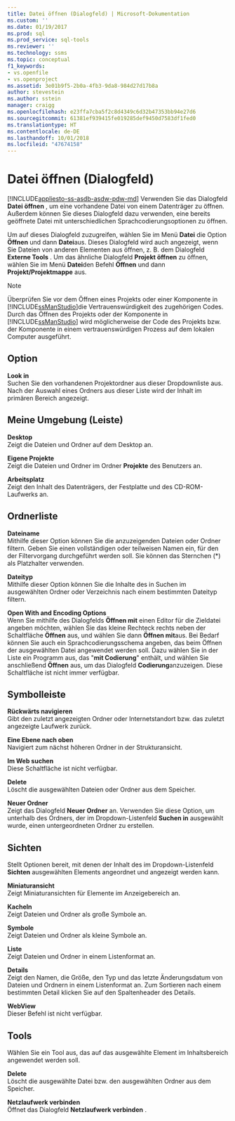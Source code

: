 ```yaml
---
title: Datei öffnen (Dialogfeld) | Microsoft-Dokumentation
ms.custom: ''
ms.date: 01/19/2017
ms.prod: sql
ms.prod_service: sql-tools
ms.reviewer: ''
ms.technology: ssms
ms.topic: conceptual
f1_keywords:
- vs.openfile
- vs.openproject
ms.assetid: 3e01b9f5-2b0a-4fb3-9da8-984d27d17b8a
author: stevestein
ms.author: sstein
manager: craigg
ms.openlocfilehash: e23ffa7cba5f2c8d4349c6d32b47353bb94e27d6
ms.sourcegitcommit: 61381ef939415fe019285def9450d7583df1fed0
ms.translationtype: HT
ms.contentlocale: de-DE
ms.lasthandoff: 10/01/2018
ms.locfileid: "47674158"
---
```

# <a name="open-file-dialog-box"></a>Datei öffnen (Dialogfeld)
[!INCLUDE[appliesto-ss-asdb-asdw-pdw-md](../../includes/appliesto-ss-asdb-asdw-pdw-md.md)]
Verwenden Sie das Dialogfeld **Datei öffnen** , um eine vorhandene Datei von einem Datenträger zu öffnen. Außerdem können Sie dieses Dialogfeld dazu verwenden, eine bereits geöffnete Datei mit unterschiedlichen Sprachcodierungsoptionen zu öffnen.  
  
Um auf dieses Dialogfeld zuzugreifen, wählen Sie im Menü **Datei** die Option **Öffnen** und dann **Datei**aus. Dieses Dialogfeld wird auch angezeigt, wenn Sie Dateien von anderen Elementen aus öffnen, z. B. dem Dialogfeld **Externe Tools** . Um das ähnliche Dialogfeld **Projekt öffnen** zu öffnen, wählen Sie im Menü **Datei**den Befehl **Öffnen** und dann **Projekt/Projektmappe** aus.  
  
> [!NOTE]  
> Überprüfen Sie vor dem Öffnen eines Projekts oder einer Komponente in [!INCLUDE[ssManStudio](../../includes/ssmanstudio-md.md)]die Vertrauenswürdigkeit des zugehörigen Codes. Durch das Öffnen des Projekts oder der Komponente in [!INCLUDE[ssManStudio](../../includes/ssmanstudio-md.md)] wird möglicherweise der Code des Projekts bzw. der Komponente in einem vertrauenswürdigen Prozess auf dem lokalen Computer ausgeführt.  
  
## <a name="option"></a>Option  
**Look in**  
Suchen Sie den vorhandenen Projektordner aus dieser Dropdownliste aus. Nach der Auswahl eines Ordners aus dieser Liste wird der Inhalt im primären Bereich angezeigt.  
  
## <a name="my-places-bar"></a>Meine Umgebung (Leiste)  
**Desktop**  
Zeigt die Dateien und Ordner auf dem Desktop an.  
  
**Eigene Projekte**  
Zeigt die Dateien und Ordner im Ordner **Projekte** des Benutzers an.  
  
**Arbeitsplatz**  
Zeigt den Inhalt des Datenträgers, der Festplatte und des CD-ROM-Laufwerks an.  
  
## <a name="folder-list"></a>Ordnerliste  
**Dateiname**  
Mithilfe dieser Option können Sie die anzuzeigenden Dateien oder Ordner filtern. Geben Sie einen vollständigen oder teilweisen Namen ein, für den der Filtervorgang durchgeführt werden soll. Sie können das Sternchen (*) als Platzhalter verwenden.  
  
**Dateityp**  
Mithilfe dieser Option können Sie die Inhalte des in Suchen im ausgewählten Ordner oder Verzeichnis nach einem bestimmten Dateityp filtern.  
  
**Open With and Encoding Options**  
Wenn Sie mithilfe des Dialogfelds **Öffnen mit** einen Editor für die Zieldatei angeben möchten, wählen Sie das kleine Rechteck rechts neben der Schaltfläche **Öffnen** aus, und wählen Sie dann **Öffnen mit**aus. Bei Bedarf können Sie auch ein Sprachcodierungsschema angeben, das beim Öffnen der ausgewählten Datei angewendet werden soll. Dazu wählen Sie in der Liste ein Programm aus, das "**mit Codierung**" enthält, und wählen Sie anschließend **Öffnen** aus, um das Dialogfeld **Codierung**anzuzeigen. Diese Schaltfläche ist nicht immer verfügbar.  
  
## <a name="toolbar"></a>Symbolleiste  
**Rückwärts navigieren**  
Gibt den zuletzt angezeigten Ordner oder Internetstandort bzw. das zuletzt angezeigte Laufwerk zurück.  
  
**Eine Ebene nach oben**  
Navigiert zum nächst höheren Ordner in der Strukturansicht.  
  
**Im Web suchen**  
Diese Schaltfläche ist nicht verfügbar.  
  
**Delete**  
Löscht die ausgewählten Dateien oder Ordner aus dem Speicher.  
  
**Neuer Ordner**  
Zeigt das Dialogfeld **Neuer Ordner** an. Verwenden Sie diese Option, um unterhalb des Ordners, der im Dropdown-Listenfeld **Suchen in** ausgewählt wurde, einen untergeordneten Ordner zu erstellen.  
  
## <a name="views"></a>Sichten  
Stellt Optionen bereit, mit denen der Inhalt des im Dropdown-Listenfeld **Sichten** ausgewählten Elements angeordnet und angezeigt werden kann.  
  
**Miniaturansicht**  
Zeigt Miniaturansichten für Elemente im Anzeigebereich an.  
  
**Kacheln**  
Zeigt Dateien und Ordner als große Symbole an.  
  
**Symbole**  
Zeigt Dateien und Ordner als kleine Symbole an.  
  
**Liste**  
Zeigt Dateien und Ordner in einem Listenformat an.  
  
**Details**  
Zeigt den Namen, die Größe, den Typ und das letzte Änderungsdatum von Dateien und Ordnern in einem Listenformat an. Zum Sortieren nach einem bestimmten Detail klicken Sie auf den Spaltenheader des Details.  
  
**WebView**  
Dieser Befehl ist nicht verfügbar.  
  
## <a name="tools"></a>Tools  
Wählen Sie ein Tool aus, das auf das ausgewählte Element im Inhaltsbereich angewendet werden soll.  
  
**Delete**  
Löscht die ausgewählte Datei bzw. den ausgewählten Ordner aus dem Speicher.  
  
**Netzlaufwerk verbinden**  
Öffnet das Dialogfeld **Netzlaufwerk verbinden** .  
  
